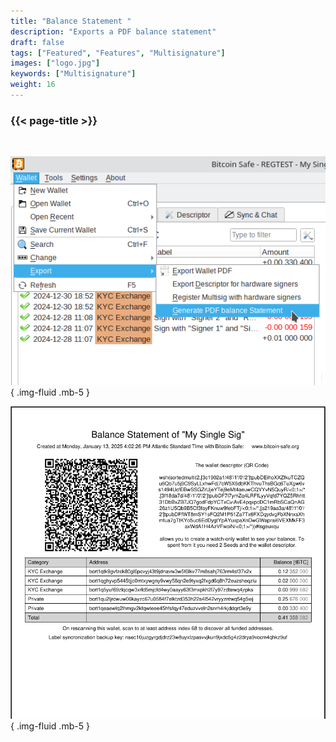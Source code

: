 ```yaml
---
title: "Balance Statement "
description: "Exports a PDF balance statement"
draft: false
tags: ["Featured", "Features", "Multisignature"]
images: ["logo.jpg"]
keywords: ["Multisignature"]
weight: 16
---
```


### {{< page-title >}} 
<!-- {{< page-description >}}  -->

<br>



![lick export](step1.png)
{ .img-fluid .mb-5 }

![lick export](page.png)
{ .img-fluid .mb-5 }

